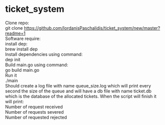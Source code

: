 # ticket_system

Clone repo: <br />
git clone https://github.com/IordanisPaschalidis/ticket_system/new/master?readme=1<br />
Software require: <br />
  install dep: <br />
    brew install dep <br />
Install dependencies using command: <br />
  dep init <br />
Build main.go using command: <br />
  go build main.go <br />
Run it <br />
  ./main <br />
Should create a log file with name queue_size.log which will print every second the size of the queue 
and will have a db file with name ticket.db which is the database of the allocated tickets. When the 
script will finish it will print: <br />
  Number of request received <br />
  Number of requests severed <br />
  Number of requested rejected <br />
